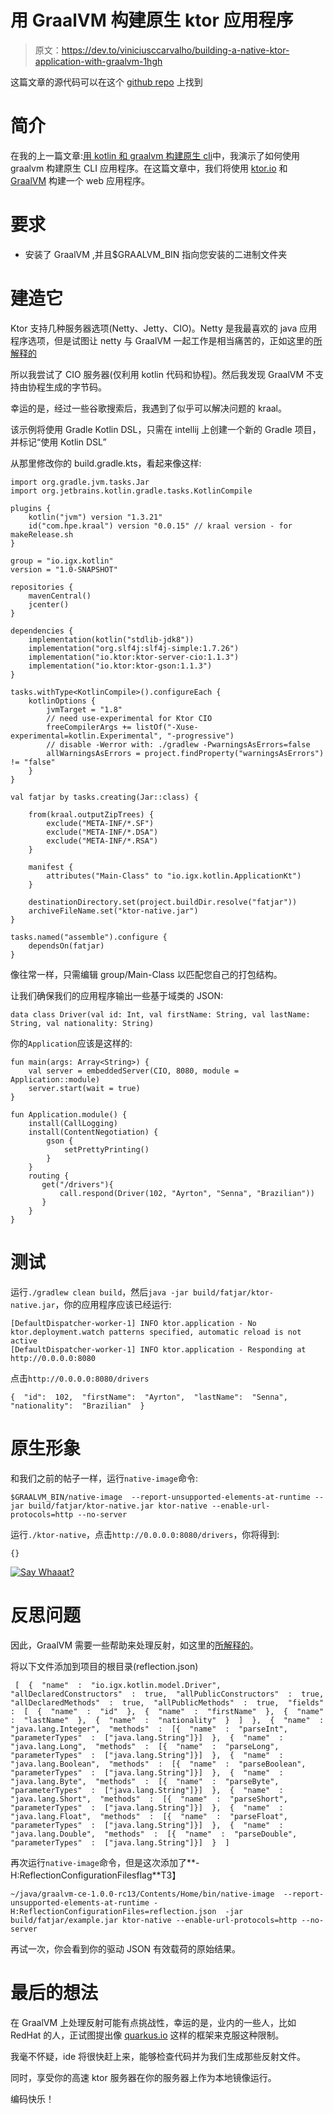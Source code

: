 # 用 GraalVM 构建原生 ktor 应用程序

> 原文：<https://dev.to/viniciusccarvalho/building-a-native-ktor-application-with-graalvm-1hgh>

这篇文章的源代码可以在这个 [github repo](https://github.com/viniciusccarvalho/ktor-native) 上找到

# 简介

在我的上一篇文章:[用 kotlin 和 graalvm 构建原生 cli](https://dev.to/viniciusccarvalho/building-a-native-cli-with-kotlin-and-graalvm-55ee)中，我演示了如何使用 graalvm 构建原生 CLI 应用程序。在这篇文章中，我们将使用 [ktor.io](https://ktor.io) 和 [GraalVM](https://graalvm.org) 构建一个 web 应用程序。

# 要求

*   安装了 GraalVM ,并且$GRAALVM_BIN 指向您安装的二进制文件夹

# 建造它

Ktor 支持几种服务器选项(Netty、Jetty、CIO)。Netty 是我最喜欢的 java 应用程序选项，但是试图让 netty 与 GraalVM 一起工作是相当痛苦的，正如这里的[所解释的](https://medium.com/graalvm/instant-netty-startup-using-graalvm-native-image-generation-ed6f14ff7692)

所以我尝试了 CIO 服务器(仅利用 kotlin 代码和协程)。然后我发现 GraalVM 不支持由协程生成的字节码。

幸运的是，经过一些谷歌搜索后，我遇到了似乎可以解决问题的 kraal。

该示例将使用 Gradle Kotlin DSL，只需在 intellij 上创建一个新的 Gradle 项目，并标记“使用 Kotlin DSL”

从那里修改你的 build.gradle.kts，看起来像这样:

```
import org.gradle.jvm.tasks.Jar
import org.jetbrains.kotlin.gradle.tasks.KotlinCompile

plugins {
    kotlin("jvm") version "1.3.21"
    id("com.hpe.kraal") version "0.0.15" // kraal version - for makeRelease.sh
}

group = "io.igx.kotlin"
version = "1.0-SNAPSHOT"

repositories {
    mavenCentral()
    jcenter()
}

dependencies {
    implementation(kotlin("stdlib-jdk8"))
    implementation("org.slf4j:slf4j-simple:1.7.26")
    implementation("io.ktor:ktor-server-cio:1.1.3")
    implementation("io.ktor:ktor-gson:1.1.3")
}

tasks.withType<KotlinCompile>().configureEach {
    kotlinOptions {
        jvmTarget = "1.8"
        // need use-experimental for Ktor CIO
        freeCompilerArgs += listOf("-Xuse-experimental=kotlin.Experimental", "-progressive")
        // disable -Werror with: ./gradlew -PwarningsAsErrors=false
        allWarningsAsErrors = project.findProperty("warningsAsErrors") != "false"
    }
}

val fatjar by tasks.creating(Jar::class) {

    from(kraal.outputZipTrees) {
        exclude("META-INF/*.SF")
        exclude("META-INF/*.DSA")
        exclude("META-INF/*.RSA")
    }

    manifest {
        attributes("Main-Class" to "io.igx.kotlin.ApplicationKt")
    }

    destinationDirectory.set(project.buildDir.resolve("fatjar"))
    archiveFileName.set("ktor-native.jar")
}

tasks.named("assemble").configure {
    dependsOn(fatjar)
} 
```

像往常一样，只需编辑 group/Main-Class 以匹配您自己的打包结构。

让我们确保我们的应用程序输出一些基于域类的 JSON:

```
data class Driver(val id: Int, val firstName: String, val lastName: String, val nationality: String) 
```

你的`Application`应该是这样的:

```
fun main(args: Array<String>) {
    val server = embeddedServer(CIO, 8080, module = Application::module)
    server.start(wait = true)
}

fun Application.module() {
    install(CallLogging)
    install(ContentNegotiation) {
        gson {
            setPrettyPrinting()
        }
    }
    routing {
       get("/drivers"){
           call.respond(Driver(102, "Ayrton", "Senna", "Brazilian"))
       }
    }
} 
```

# 测试

运行`./gradlew clean build`，然后`java -jar build/fatjar/ktor-native.jar`，你的应用程序应该已经运行:

```
[DefaultDispatcher-worker-1] INFO ktor.application - No ktor.deployment.watch patterns specified, automatic reload is not active
[DefaultDispatcher-worker-1] INFO ktor.application - Responding at http://0.0.0.0:8080 
```

点击`http://0.0.0.0:8080/drivers`

```
{  "id":  102,  "firstName":  "Ayrton",  "lastName":  "Senna",  "nationality":  "Brazilian"  } 
```

# 原生形象

和我们之前的帖子一样，运行`native-image`命令:

```
$GRAALVM_BIN/native-image  --report-unsupported-elements-at-runtime --jar build/fatjar/ktor-native.jar ktor-native --enable-url-protocols=http --no-server 
```

运行`./ktor-native`，点击`http://0.0.0.0:8080/drivers`，你将得到:

```
{} 
```

[![Say Whaaat?](img/10a7442f82646626910d03dcee98b5a1.png)](https://res.cloudinary.com/practicaldev/image/fetch/s--Wv6uV3Nz--/c_limit%2Cf_auto%2Cfl_progressive%2Cq_auto%2Cw_880/http://api.ning.com/files/iHTeMy8PBD0esxtcJ8dNEjiNZqKEUP-vf9pg5%2AvyP1JWZ-RmSMcNDTkQ7-rHCvbYbM8AGTY1-iQAarBw3mSrddaandhna1-x/saywhatanchorman.jpg)

# 反思问题

因此，GraalVM 需要一些帮助来处理反射，如这里的[所解释的](https://github.com/oracle/graal/blob/master/substratevm/REFLECTION.md)。

将以下文件添加到项目的根目录(reflection.json)

```
 [  {  "name"  :  "io.igx.kotlin.model.Driver",  "allDeclaredConstructors"  :  true,  "allPublicConstructors"  :  true,  "allDeclaredMethods"  :  true,  "allPublicMethods"  :  true,  "fields"  :  [  {  "name"  :  "id"  },  {  "name"  :  "firstName"  },  {  "name"  :  "lastName"  },  {  "name"  :  "nationality"  }  ]  },  {  "name"  :  "java.lang.Integer",  "methods"  :  [{  "name"  :  "parseInt",  "parameterTypes"  :  ["java.lang.String"]}]  },  {  "name"  :  "java.lang.Long",  "methods"  :  [{  "name"  :  "parseLong",  "parameterTypes"  :  ["java.lang.String"]}]  },  {  "name"  :  "java.lang.Boolean",  "methods"  :  [{  "name"  :  "parseBoolean",  "parameterTypes"  :  ["java.lang.String"]}]  },  {  "name"  :  "java.lang.Byte",  "methods"  :  [{  "name"  :  "parseByte",  "parameterTypes"  :  ["java.lang.String"]}]  },  {  "name"  :  "java.lang.Short",  "methods"  :  [{  "name"  :  "parseShort",  "parameterTypes"  :  ["java.lang.String"]}]  },  {  "name"  :  "java.lang.Float",  "methods"  :  [{  "name"  :  "parseFloat",  "parameterTypes"  :  ["java.lang.String"]}]  },  {  "name"  :  "java.lang.Double",  "methods"  :  [{  "name"  :  "parseDouble",  "parameterTypes"  :  ["java.lang.String"]}]  }  ] 
```

再次运行`native-image`命令，但是这次添加了**-H:ReflectionConfigurationFilesflag**T3】

```
~/java/graalvm-ce-1.0.0-rc13/Contents/Home/bin/native-image  --report-unsupported-elements-at-runtime -H:ReflectionConfigurationFiles=reflection.json  -jar build/fatjar/example.jar ktor-native --enable-url-protocols=http --no-server 
```

再试一次，你会看到你的驱动 JSON 有效载荷的原始结果。

# 最后的想法

在 GraalVM 上处理反射可能有点挑战性，幸运的是，业内的一些人，比如 RedHat 的人，正试图提出像 [quarkus.io](https://quarkus.io) 这样的框架来克服这种限制。

我毫不怀疑，ide 将很快赶上来，能够检查代码并为我们生成那些反射文件。

同时，享受你的高速 ktor 服务器在你的服务器上作为本地镜像运行。

编码快乐！